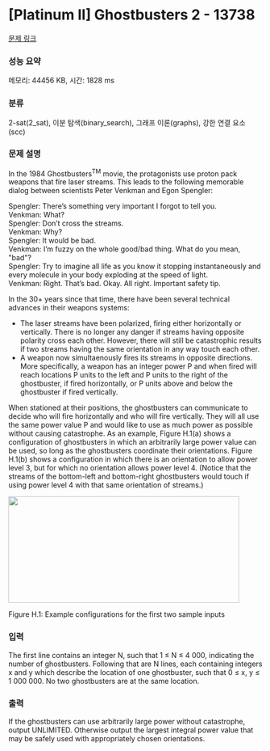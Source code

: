 # [Platinum II] Ghostbusters 2 - 13738 

[문제 링크](https://www.acmicpc.net/problem/13738) 

### 성능 요약

메모리: 44456 KB, 시간: 1828 ms

### 분류

2-sat(2_sat), 이분 탐색(binary_search), 그래프 이론(graphs), 강한 연결 요소(scc)

### 문제 설명

<p>In the 1984 Ghostbusters<sup>TM</sup> movie, the protagonists use proton pack weapons that fire laser streams. This leads to the following memorable dialog between scientists Peter Venkman and Egon Spengler:</p>

<p>Spengler: There’s something very important I forgot to tell you.<br>
Venkman: What?<br>
Spengler: Don’t cross the streams.<br>
Venkman: Why?<br>
Spengler: It would be bad.<br>
Venkman: I’m fuzzy on the whole good/bad thing. What do you mean, "bad"?<br>
Spengler: Try to imagine all life as you know it stopping instantaneously and every molecule in your body exploding at the speed of light.<br>
Venkman: Right. That’s bad. Okay. All right. Important safety tip.</p>

<p>In the 30+ years since that time, there have been several technical advances in their weapons systems:</p>

<ul>
	<li>The laser streams have been polarized, firing either horizontally or vertically. There is no longer any danger if streams having opposite polarity cross each other. However, there will still be catastrophic results if two streams having the same orientation in any way touch each other.</li>
	<li>A weapon now simultaenously fires its streams in opposite directions. More specifically, a weapon has an integer power P and when fired will reach locations P units to the left and P units to the right of the ghostbuster, if fired horizontally, or P units above and below the ghostbuster if fired vertically.</li>
</ul>

<p>When stationed at their positions, the ghostbusters can communicate to decide who will fire horizontally and who will fire vertically. They will all use the same power value P and would like to use as much power as possible without causing catastrophe. As an example, Figure H.1(a) shows a configuration of ghostbusters in which an arbitrarily large power value can be used, so long as the ghostbusters coordinate their orientations. Figure H.1(b) shows a configuration in which there is an orientation to allow power level 3, but for which no orientation allows power level 4. (Notice that the streams of the bottom-left and bottom-right ghostbusters would touch if using power level 4 with that same orientation of streams.)</p>

<p><img alt="" src="https://onlinejudgeimages.s3.amazonaws.com/problem/13738/%EC%8A%A4%ED%81%AC%EB%A6%B0%EC%83%B7%202016-12-06%20%EC%98%A4%ED%9B%84%208.36.48.png" style="height:211px; width:458px"></p>

<p>Figure H.1: Example configurations for the first two sample inputs</p>

### 입력 

 <p>The first line contains an integer N, such that 1 ≤ N ≤ 4 000, indicating the number of ghostbusters. Following that are N lines, each containing integers x and y which describe the location of one ghostbuster, such that 0 ≤ x, y ≤ 1 000 000. No two ghostbusters are at the same location.</p>

### 출력 

 <p>If the ghostbusters can use arbitrarily large power without catastrophe, output UNLIMITED. Otherwise output the largest integral power value that may be safely used with appropriately chosen orientations.</p>

